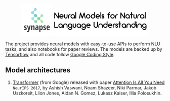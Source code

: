 <p align="center">
    <br>
    <img src="https://github.com/yli169/synapse/blob/main/synapse.png" width="100"/> 
    <img src="https://github.com/yli169/synapse/blob/main/nmnlu.png" width="300"/>
    <br>
<p>

The project provides neural models with easy-to-use APIs to perform NLU tasks, and also notebooks for paper reviews. The models are backed up by [Tensorflow](https://www.tensorflow.org) and all code follow [Google Coding Style](https://google.github.io/styleguide/pyguide.html).

## Model architectures

1. [Transformer](https://github.com/yli169/synapse/blob/main/notebooks/transformer.ipynb) (from Google) released with paper [Attention Is All You Need](https://arxiv.org/pdf/1706.03762.pdf) `NeurIPS 2017`, by Ashish Vaswani, Noam Shazeer, Niki Parmar, Jakob Uszkoreit, Llion Jones, Aidan N. Gomez, Lukasz Kaiser, Illia Polosukhin.
